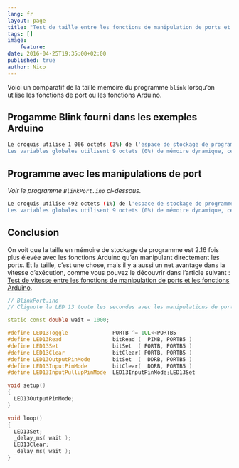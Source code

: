 ```yaml
---
lang: fr
layout: page
title: "Test de taille entre les fonctions de manipulation de ports et les fonctions Arduino"
tags: []
image:
    feature:
date: 2016-04-25T19:35:00+02:00
published: true
author: Nico
---
```


Voici un comparatif de la taille mémoire du programme `blink` lorsqu’on utilise les fonctions de port ou les fonctions Arduino.

## Progamme Blink fourni dans les exemples Arduino

```bash
Le croquis utilise 1 066 octets (3%) de l'espace de stockage de programmes. Le maximum est de 32 256 octets.
Les variables globales utilisent 9 octets (0%) de mémoire dynamique, ce qui laisse 2 039 octets pour les variables locales. Le maximum est de 2 048 octets.
```

## Programme avec les manipulations de port

_Voir le programme `BlinkPort.ino` ci-dessous._

```bash
Le croquis utilise 492 octets (1%) de l'espace de stockage de programmes. Le maximum est de 32 256 octets.
Les variables globales utilisent 9 octets (0%) de mémoire dynamique, ce qui laisse 2 039 octets pour les variables locales. Le maximum est de 2 048 octets.
```

## Conclusion

On voit que la taille en mémoire de stockage de programme est 2.16 fois plus élevée avec les fonctions Arduino qu’en manipulant directement les ports. Et la taille, c’est une chose, mais il y a aussi un net avantage dans la vitesse d’exécution, comme vous pouvez le découvrir dans l’article suivant : [Test de vitesse entre les fonctions de manipulation de ports et les fonctions Arduino](/test_vitesse_port_vs_arduino/).

```c++
// BlinkPort.ino
// Clignote la LED 13 toute les secondes avec les manipulations de port

static const double wait = 1000;

#define LED13Toggle              PORTB ^= 1UL<<PORTB5
#define LED13Read                bitRead (  PINB, PORTB5 )
#define LED13Set                 bitSet  ( PORTB, PORTB5 )
#define LED13Clear               bitClear( PORTB, PORTB5 )
#define LED13OutputPinMode       bitSet  (  DDRB, PORTB5 )
#define LED13InputPinMode        bitClear(  DDRB, PORTB5 )
#define LED13InputPullupPinMode  LED13InputPinMode;LED13Set

void setup()
{
  LED13OutputPinMode;
}

void loop()
{
  LED13Set;
  _delay_ms( wait );
  LED13Clear;
  _delay_ms( wait );
}
```
